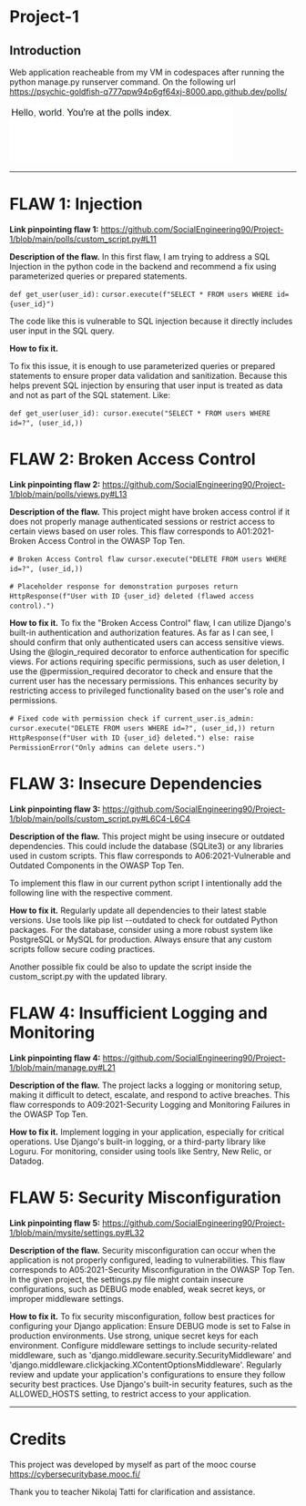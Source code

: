 # Project-1

## Introduction

Web application reacheable from my VM in codespaces after running the python manage.py runserver command. On the following url https://psychic-goldfish-q777qpw94p6gf64xj-8000.app.github.dev/polls/


![2023-12-07 12_47_31-Window.jpg](https://github.com/SocialEngineering90/Project-1/blob/393e52d9099daf494b4e523e8f8b5eccf5760471/2023-12-07%2012_47_31-Window.jpg)


----

# FLAW 1: Injection

**Link pinpointing flaw 1:** https://github.com/SocialEngineering90/Project-1/blob/main/polls/custom_script.py#L11

**Description of the flaw.**
In this first flaw, I am trying to address a SQL Injection in the python code in the backend and recommend a fix using parameterized queries or prepared statements. 

`def get_user(user_id):`
    `cursor.execute(f"SELECT * FROM users WHERE id={user_id}")`

The code like this is vulnerable to SQL injection because it directly includes user input in the SQL query. 

**How to fix it.**

To fix this issue, it is enough to use parameterized queries or prepared statements to ensure proper data validation and sanitization. Because this helps prevent SQL injection by ensuring that user input is treated as data and not as part of the SQL statement. Like: 

`def get_user(user_id):
    cursor.execute("SELECT * FROM users WHERE id=?", (user_id,))`

# FLAW 2: Broken Access Control

**Link pinpointing flaw 2:** https://github.com/SocialEngineering90/Project-1/blob/main/polls/views.py#L13

**Description of the flaw.**
This project might have broken access control if it does not properly manage authenticated sessions or restrict access to certain views based on user roles. This flaw corresponds to A01:2021-Broken Access Control in the OWASP Top Ten.

`# Broken Access Control flaw
    cursor.execute("DELETE FROM users WHERE id=?", (user_id,))`


`# Placeholder response for demonstration purposes
    return HttpResponse(f"User with ID {user_id} deleted (flawed access control).")`

**How to fix it.** 
To fix the "Broken Access Control" flaw, I can utilize Django's built-in authentication and authorization features. As far as I can see,  I should confirm that only authenticated users can access sensitive views. Using the @login_required decorator to enforce authentication for specific views. For actions requiring specific permissions, such as user deletion, I use the @permission_required decorator to check and ensure that the current user has the necessary permissions. This enhances security by restricting access to privileged functionality based on the user's role and permissions.
 
`# Fixed code with permission check
     if current_user.is_admin:
         cursor.execute("DELETE FROM users WHERE id=?", (user_id,))
         return HttpResponse(f"User with ID {user_id} deleted.")
    else:
          raise PermissionError("Only admins can delete users.")`


# FLAW 3: Insecure Dependencies

**Link pinpointing flaw 3:** https://github.com/SocialEngineering90/Project-1/blob/main/polls/custom_script.py#L6C4-L6C4


**Description of the flaw.**
This project might be using insecure or outdated dependencies. This could include the database (SQLite3) or any libraries used in custom scripts. This flaw corresponds to A06:2021-Vulnerable and Outdated Components in the OWASP Top Ten.

To implement this flaw in our current python script I intentionally add the following line with the respective comment. 

**How to fix it.** 
Regularly update all dependencies to their latest stable versions. Use tools like pip list --outdated to check for outdated Python packages. For the database, consider using a more robust system like PostgreSQL or MySQL for production. Always ensure that any custom scripts follow secure coding practices.

Another possible fix could be also to update the script inside the custom_script.py with the updated library. 


# FLAW 4: Insufficient Logging and Monitoring

**Link pinpointing flaw 4:** https://github.com/SocialEngineering90/Project-1/blob/main/manage.py#L21

**Description of the flaw.**
The project lacks a logging or monitoring setup, making it difficult to detect, escalate, and respond to active breaches. This flaw corresponds to A09:2021-Security Logging and Monitoring Failures in the OWASP Top Ten.

**How to fix it.** 
Implement logging in your application, especially for critical operations. Use Django's built-in logging, or a third-party library like Loguru. For monitoring, consider using tools like Sentry, New Relic, or Datadog.


# FLAW 5: Security Misconfiguration

**Link pinpointing flaw 5:** https://github.com/SocialEngineering90/Project-1/blob/main/mysite/settings.py#L32

**Description of the flaw.**
Security misconfiguration can occur when the application is not properly configured, leading to vulnerabilities. This flaw corresponds to A05:2021-Security Misconfiguration in the OWASP Top Ten. In the given project, the settings.py file might contain insecure configurations, such as DEBUG mode enabled, weak secret keys, or improper middleware settings.

**How to fix it.** 
To fix security misconfiguration, follow best practices for configuring your Django application:
Ensure DEBUG mode is set to False in production environments.
Use strong, unique secret keys for each environment.
Configure middleware settings to include security-related middleware, such as 'django.middleware.security.SecurityMiddleware' and 'django.middleware.clickjacking.XContentOptionsMiddleware'.
Regularly review and update your application's configurations to ensure they follow security best practices.
Use Django's built-in security features, such as the ALLOWED_HOSTS setting, to restrict access to your application.


----
# Credits
This project was developed by myself as part of the mooc course https://cybersecuritybase.mooc.fi/

Thank you to teacher Nikolaj Tatti for clarification and assistance.
